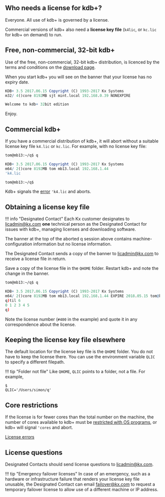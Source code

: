 ## Who needs a license for kdb+?

Everyone. All use of kdb+ is governed by a license. 

Commercial versions of kdb+ also need a **license key file** (`k4lic`, or `kc.lic` for kdb+ on demand) to run.


## Free, non-commercial, 32-bit kdb+

Use of the free, non-commercial, 32-bit kdb+ distribution, is licenced by the terms and conditions on the [download page](https://kx.com/download/). 

When you start kdb+ you will see on the banner that your license has no expiry date.
```q
KDB+ 3.5 2017.06.15 Copyright (C) 1993-2017 Kx Systems
m32/ 4()core 8192MB sjt mint.local 192.168.0.39 NONEXPIRE

Welcome to kdb+ 32bit edition
```
Enjoy.


## Commercial kdb+

If you have a commercial distribution of kdb+, it will abort without a suitable license key file `k4.lic`  or `kc.lic`. For example, with no license key file:
```bash
tom@mb13:~/q$ q
```
```q
KDB+ 3.5 2017.06.15 Copyright (C) 1993-2017 Kx Systems
m64/ 2()core 8192MB tom mb13.local 192.168.1.44
'k4.lic
```
```bash
tom@mb13:~/q$ 
```
Kdb+ signals the [error](/ref/error-list/#license-errors) `'k4.lic` and aborts. 


## Obtaining a license key file

!!! info "Designated Contact"
    Each Kx customer designates to licadmin@kx.com **one** technical person as the Designated Contact for issues with kdb+, managing licenses and downloading software. 

The banner at the top of the aborted q session above contains machine-configuration information but no license information. 

The Designated Contact sends a copy of the banner to licadmin@kx.com to receive a license file in return. 

Save a copy of the license file in the `QHOME` folder. Restart kdb+ and note the change in the banner. 
```bash
tom@mb13:~/q$ q
```
```q
KDB+ 3.5 2017.06.15 Copyright (C) 1993-2017 Kx Systems
m64/ 2()core 8192MB tom mb13.local 192.168.1.44 EXPIRE 2018.05.15 tom@kx.com #400
q)til 6
0 1 2 3 4 5
q)
```
Note the license number (`#400` in the example) and quote it in any correspondence about the license. 


## Keeping the license key file elsewhere

The default location for the license key file is the `QHOME` folder. You do not have to keep the license there. You can use the environment variable `QLIC` to specify a different filepath.

!!! tip "Folder not file"
    Like `QHOME`, `QLIC` points to a folder, not a file. For example,<pre><code class="language-bash">$ QLIC='/Users/simon/q'</code></pre>


## Core restrictions

If the license is for fewer cores than the total number on the machine, the number of cores available to kdb+ must be [restricted with OS programs](/cookbook/cpu-affinity/), or kdb+ will signal `'cores` and abort.

<i class="fa fa-hand-o-right"></i> [License errors](/ref/error-list/#license-errors)

## License questions

Designated Contacts should send license questions to licadmin@kx.com. 

!!! tip "Emergency failover licenses"
    In case of an emergency, such as a hardware or infrastructure failure that renders your license key file unusable, the Designated Contact can email failover@kx.com to request a temporary failover license to allow use of a different machine or IP address. 

